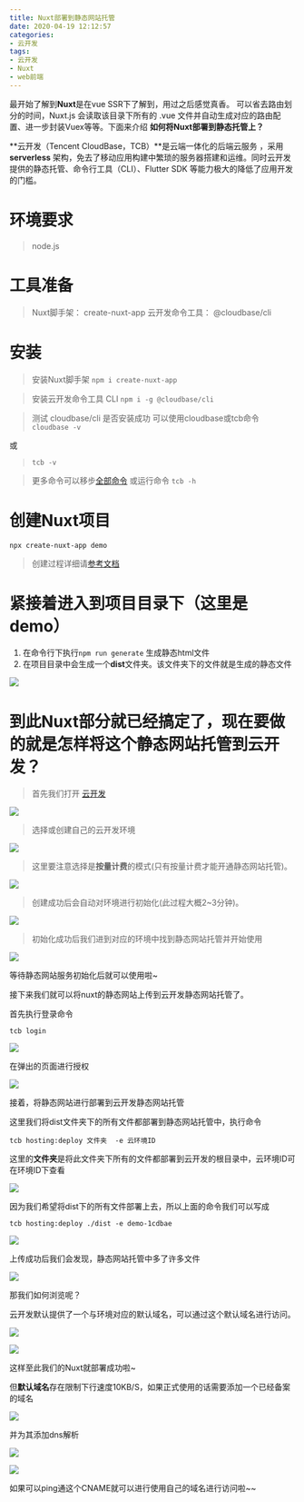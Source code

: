 ```yaml
---
title: Nuxt部署到静态网站托管
date: 2020-04-19 12:12:57
categories: 
- 云开发
tags:
- 云开发
- Nuxt
- web前端
---
```


最开始了解到**Nuxt**是在vue SSR下了解到，用过之后感觉真香。 可以省去路由划分的时间，Nuxt.js 会读取该目录下所有的 .vue 文件并自动生成对应的路由配置、进一步封装Vuex等等。下面来介绍 **如何将Nuxt部署到静态托管上？**

**云开发（Tencent CloudBase，TCB）**是云端一体化的后端云服务 ，采用 **serverless** 架构，免去了移动应用构建中繁琐的服务器搭建和运维。同时云开发提供的静态托管、命令行工具（CLI）、Flutter SDK 等能力极大的降低了应用开发的门槛。

# 环境要求

> node.js

# 工具准备

> Nuxt脚手架： create-nuxt-app
> 云开发命令工具： @cloudbase/cli

# 安装

> 安装Nuxt脚手架
`npm i create-nuxt-app`

> 安装云开发命令工具 CLI
`npm i -g @cloudbase/cli`

> 测试 cloudbase/cli 是否安装成功 可以使用cloudbase或tcb命令
`cloudbase -v`

或

> `tcb -v`

> 更多命令可以移步[全部命令](https://docs.cloudbase.net/cli/intro.html#suo-you-ming-ling)
> 或运行命令
> `tcb -h`

# 创建Nuxt项目

`npx create-nuxt-app demo`

> 创建过程详细请[参考文档](https://zh.nuxtjs.org/guide/installation)

# 紧接着进入到项目目录下（这里是demo）

1. 在命令行下执行`npm run generate` 生成静态html文件
2. 在项目目录中会生成一个**dist**文件夹。该文件夹下的文件就是生成的静态文件


![](https://imgkr.cn-bj.ufileos.com/30916801-a6d4-4fe6-b46e-219e16183b77.png)


# 到此Nuxt部分就已经搞定了，现在要做的就是怎样将这个静态网站托管到云开发？

> 首先我们打开 [云开发](https://cloud.tencent.com/product/tcb)


![](https://imgkr.cn-bj.ufileos.com/90c36604-3f9d-4886-9918-c70680bad9a8.png)


> 选择或创建自己的云开发环境


![](https://imgkr.cn-bj.ufileos.com/24a28538-103f-4fc8-b83a-f69fa556c109.png)


> 这里要注意选择是**按量计费**的模式(只有按量计费才能开通静态网站托管)。


![](https://imgkr.cn-bj.ufileos.com/8a747438-fbc4-4b87-9c77-086a43f189cb.png)


> 创建成功后会自动对环境进行初始化(此过程大概2~3分钟)。


![](https://imgkr.cn-bj.ufileos.com/50f639a2-8aeb-4c8c-8565-401a7428face.png)


> 初始化成功后我们进到对应的环境中找到静态网站托管并开始使用


![](https://imgkr.cn-bj.ufileos.com/b6948f84-33d1-4b74-b3ad-97349e2b9f29.png)

等待静态网站服务初始化后就可以使用啦~

接下来我们就可以将nuxt的静态网站上传到云开发静态网站托管了。

首先执行登录命令

```
tcb login
```


![](https://imgkr.cn-bj.ufileos.com/db309378-b359-4681-8b71-fa7f92d0b0c6.png)


在弹出的页面进行授权


![](https://imgkr.cn-bj.ufileos.com/be7e01e5-8162-4000-8a7b-b3d2ef8df988.png)


接着，将静态网站进行部署到云开发静态网站托管

这里我们将dist文件夹下的所有文件都部署到静态网站托管中，执行命令

```
tcb hosting:deploy 文件夹  -e 云环境ID
```

这里的**文件夹**是将此文件夹下所有的文件都部署到云开发的根目录中，云环境ID可在环境ID下查看


![](https://imgkr.cn-bj.ufileos.com/28028fe9-b520-48b2-af88-fbd071b3747c.png)


因为我们希望将dist下的所有文件部署上去，所以上面的命令我们可以写成

```
tcb hosting:deploy ./dist -e demo-1cdbae
```


![](https://imgkr.cn-bj.ufileos.com/f3de2c77-5502-4afd-9a2c-e2702aa8ce97.png)


上传成功后我们会发现，静态网站托管中多了许多文件


![](https://imgkr.cn-bj.ufileos.com/9bb64c3d-f83f-46f6-b079-ba4b0629eb52.png)


那我们如何浏览呢？

云开发默认提供了一个与环境对应的默认域名，可以通过这个默认域名进行访问。


![](https://imgkr.cn-bj.ufileos.com/e384c6d2-2c88-4d03-af79-d0ce8bc93df0.png)

![](https://imgkr.cn-bj.ufileos.com/3a27ee13-b389-4cc2-979b-c6af8c30eadd.png)


这样至此我们的Nuxt就部署成功啦~

但**默认域名**存在限制下行速度10KB/S，如果正式使用的话需要添加一个已经备案的域名


![](https://imgkr.cn-bj.ufileos.com/f075e63d-9721-4c55-b1c8-e1b3c8beb01c.png)


并为其添加dns解析


![](https://imgkr.cn-bj.ufileos.com/b34123ff-33ea-4b85-bb9d-03d5f0f38489.png)

![](https://imgkr.cn-bj.ufileos.com/d7974b71-0aa7-473d-97ad-eb3c6c54837f.png)


如果可以ping通这个CNAME就可以进行使用自己的域名进行访问啦~~